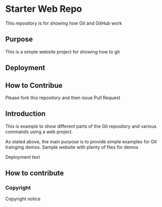 # Starter Web Repo

This repository is for showing how Git and GitHub work

## Purpose
This is a simple website project for showing how to git
## Deployment

## How to Contribue

Please fork this repository and then issue Pull Request

## Introduction
This is example to show different parts of the Git repository and various commands using a web project.

As stated above, the main purpose is to provide simple examples for Git trainging demos.
Sample website with plenty of files for demos

Deployment text 
## How to contribute

### Copyright

Copyright notice